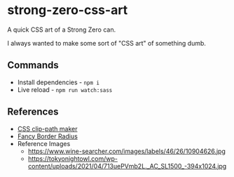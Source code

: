 # strong-zero-css-art

A quick CSS art of a Strong Zero can.

I always wanted to make some sort of "CSS art" of something dumb.

## Commands

- Install dependencies - `npm i`
- Live reload - `npm run watch:sass`

## References

- [CSS clip-path maker](https://bennettfeely.com/clippy/)
- [Fancy Border Radius](https://9elements.github.io/fancy-border-radius/full-control.html)
- Reference Images
  - https://www.wine-searcher.com/images/labels/46/26/10904626.jpg
  - https://tokyonightowl.com/wp-content/uploads/2021/04/713uePVmb2L._AC_SL1500_-394x1024.jpg
